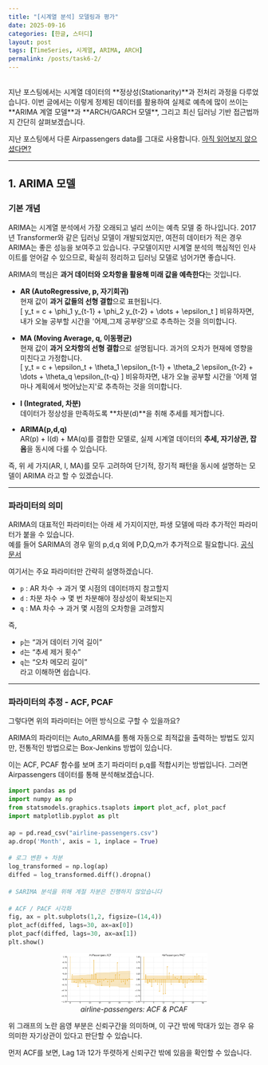 ```yaml
---
title: "[시계열 분석] 모델링과 평가"
date: 2025-09-16
categories: [한글, 스터디]
layout: post
tags: [TimeSeries, 시계열, ARIMA, ARCH]
permalink: /posts/task6-2/
---
```


<br>
지난 포스팅에서는 시계열 데이터의 **정상성(Stationarity)**과 전처리 과정을 다루었습니다.  
이번 글에서는 이렇게 정제된 데이터를 활용하여 실제로 예측에 많이 쓰이는 **ARIMA 계열 모델**과 **ARCH/GARCH 모델**, 그리고 최신 딥러닝 기반 접근법까지 간단히 살펴보겠습니다.  

지난 포스팅에서 다룬 Airpassengers data를 그대로 사용합니다. [아직 읽어보지 않으셨다면?](https://snhzyn.github.io/posts/task5-2/) 

---

## 1. ARIMA 모델

### 기본 개념
ARIMA는 시계열 분석에서 가장 오래되고 널리 쓰이는 예측 모델 중 하나입니다. 2017년 Transformer와 같은 딥러닝 모델이 개발되었지만, 여전히 데이터가 적은 경우 ARIMA는 좋은 성능을 보여주고 있습니다. 구모델이지만 시계열 분석의 핵심적인 인사이트를 얻어갈 수 있으므로, 확실히 정리하고 딥러닝 모델로 넘어가면 좋습니다.  

ARIMA의 핵심은 **과거 데이터와 오차항을 활용해 미래 값을 예측한다**는 것입니다.  

- **AR (AutoRegressive, p, 자기회귀)**  
  현재 값이 **과거 값들의 선형 결합**으로 표현됩니다.  
  \[
  y_t = c + \phi_1 y_{t-1} + \phi_2 y_{t-2} + \dots + \epsilon_t
  \]
  비유하자면, 내가 오늘 공부할 시간을 '어제,그제 공부량'으로 추측하는 것을 의미합니다. 

- **MA (Moving Average, q, 이동평균)**  
  현재 값이 **과거 오차항의 선형 결합**으로 설명됩니다. 과거의 오차가 현재에 영향을 미친다고 가정합니다.  
  \[
  y_t = c + \epsilon_t + \theta_1 \epsilon_{t-1} + \theta_2 \epsilon_{t-2} + \dots + \theta_q \epsilon_{t-q}
  \]
  비유하자면, 내가 오늘 공부할 시간을 '어제 얼마나 계획에서 벗어났는지'로 추측하는 것을 의미합니다.

- **I (Integrated, 차분)**  
  데이터가 정상성을 만족하도록 **차분(d)**을 취해 추세를 제거합니다.  

- **ARIMA(p,d,q)**  
  AR(p) + I(d) + MA(q)를 결합한 모델로, 실제 시계열 데이터의 **추세, 자기상관, 잡음**을 동시에 다룰 수 있습니다.
  
즉, 위 세 가지(AR, I, MA)를 모두 고려하여 단기적, 장기적 패턴을 동시에 설명하는 모델이 ARIMA 라고 할 수 있겠습니다.  

---

### 파라미터의 의미
ARIMA의 대표적인 파라미터는 아래 세 가지이지만, 파생 모델에 따라 추가적인 파라미터가 붙을 수 있습니다.  
예를 들어 SARIMA의 경우 밑의 p,d,q 외에 P,D,Q,m가 추가적으로 필요합니다. [공식 문서](https://www.statsmodels.org/stable/generated/statsmodels.tsa.arima.model.ARIMA.html)  

여기서는 주요 파라미터만 간략히 설명하겠습니다.  

- `p` : AR 차수 → 과거 몇 시점의 데이터까지 참고할지  
- `d` : 차분 차수 → 몇 번 차분해야 정상성이 확보되는지  
- `q` : MA 차수 → 과거 몇 시점의 오차항을 고려할지  

즉,  
- `p`는 “과거 데이터 기억 길이”  
- `d`는 “추세 제거 횟수”  
- `q`는 “오차 메모리 길이”  
라고 이해하면 쉽습니다.

---

### 파라미터의 추정 - ACF, PCAF
그렇다면 위의 파라미터는 어떤 방식으로 구할 수 있을까요?  

ARIMA의 파라미터는 Auto_ARIMA를 통해 자동으로 최적값을 출력하는 방법도 있지만, 전통적인 방법으로는 Box-Jenkins 방법이 있습니다.  

이는 ACF, PCAF 함수를 보며 초기 파라미터 p,q를 적합시키는 방법입니다. 그러면 Airpassengers 데이터를 통해 분석해보겠습니다.  

```python
import pandas as pd
import numpy as np
from statsmodels.graphics.tsaplots import plot_acf, plot_pacf
import matplotlib.pyplot as plt

ap = pd.read_csv("airline-passengers.csv")    
ap.drop('Month', axis = 1, inplace = True)

# 로그 변환 + 차분
log_transformed = np.log(ap)
diffed = log_transformed.diff().dropna()

# SARIMA 분석을 위해 계절 차분은 진행하지 않았습니다

# ACF / PACF 시각화
fig, ax = plt.subplots(1,2, figsize=(14,4))
plot_acf(diffed, lags=30, ax=ax[0])
plot_pacf(diffed, lags=30, ax=ax[1])
plt.show()
```  

<figure style="text-align: center;">
  <img src="/assets/img/task6-2/ACF&PCAF.png" 
       alt="ACF/PCAF" 
       width="70%" 
       style="display: block; margin: auto;">
  <figcaption><em>airline-passengers: ACF & PCAF</em></figcaption>
</figure>  

위 그래프의 노란 음영 부분은 신뢰구간을 의미하며, 이 구간 밖에 막대가 있는 경우 유의미한 자기상관이 있다고 판단할 수 있습니다.  

먼저 ACF를 보면, Lag 1과 12가 뚜렷하게 신뢰구간 밖에 있음을 확인할 수 있습니다. 





